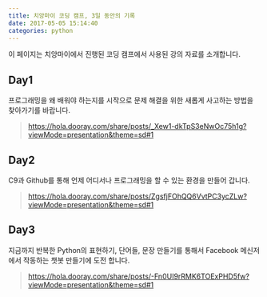 ```yaml
---
title: 치앙마이 코딩 캠프, 3일 동안의 기록
date: 2017-05-05 15:14:40
categories: python
---
```


이 페이지는 치앙마이에서 진행된 코딩 캠프에서 사용된 강의 자료를 소개합니다.

<!--more-->

## Day1

프로그래밍을 왜 배워야 하는지를 시작으로 문제 해결을 위한 새롭게 사고하는 방법을 찾아가기를 바랍니다.

> https://hola.dooray.com/share/posts/_Xew1-dkTpS3eNwOc75h1g?viewMode=presentation&theme=sd#1

## Day2

C9과 Github를 통해 언제 어디서나 프로그래밍을 할 수 있는 환경을 만들어 갑니다.

> https://hola.dooray.com/share/posts/ZgsfjFOhQQ6VvtPC3ycZLw?viewMode=presentation&theme=sd#1

## Day3

지금까지 반복한 Python의 표현하기, 단어들, 문장 만들기를 통해서 Facebook 메신저에서 작동하는 챗봇 만들기에 도전 합니다.

> https://hola.dooray.com/share/posts/-Fn0UI9rRMK6TOExPHD5fw?viewMode=presentation&theme=sd#1
